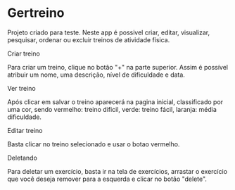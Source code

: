 # Gertreino

Projeto criado para teste.
Neste app é possivel criar, editar, visualizar, pesquisar, ordenar ou excluir treinos de atividade física. 



Criar treino

Para criar um treino, clique no botão "+" na parte superior. Assim é possível atribuir um nome, uma descrição, nível de dificuldade e data. 


Ver treino

Após clicar em salvar o treino aparecerá na pagina inicial, classificado por uma cor, sendo vermelho: treino dificil, verde: treino fácil, laranja: média dificuldade.


Editar treino

Basta clicar no treino selecionado e usar o botao vermelho.


Deletando 

Para deletar um exercício, basta ir na tela de exercícios, arrastar o exercício que você deseja remover para a esquerda e clicar no botão "delete".
